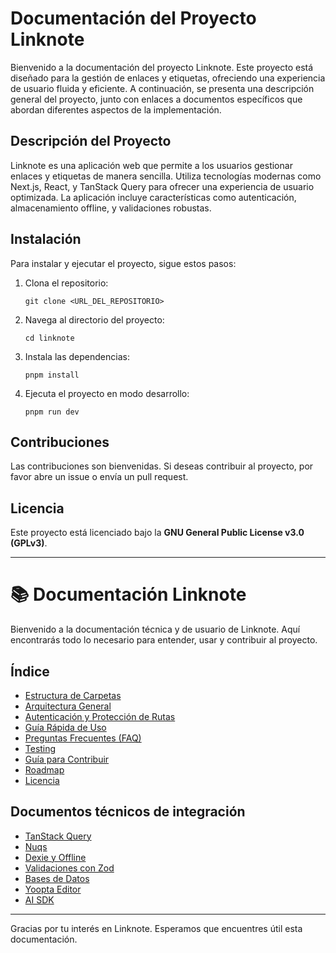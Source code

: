 # Documentación del Proyecto Linknote

Bienvenido a la documentación del proyecto Linknote. Este proyecto está diseñado para la gestión de enlaces y etiquetas, ofreciendo una experiencia de usuario fluida y eficiente. A continuación, se presenta una descripción general del proyecto, junto con enlaces a documentos específicos que abordan diferentes aspectos de la implementación.

## Descripción del Proyecto

Linknote es una aplicación web que permite a los usuarios gestionar enlaces y etiquetas de manera sencilla. Utiliza tecnologías modernas como Next.js, React, y TanStack Query para ofrecer una experiencia de usuario optimizada. La aplicación incluye características como autenticación, almacenamiento offline, y validaciones robustas.

## Instalación

Para instalar y ejecutar el proyecto, sigue estos pasos:

1. Clona el repositorio:
   ```
   git clone <URL_DEL_REPOSITORIO>
   ```

2. Navega al directorio del proyecto:
   ```
   cd linknote
   ```

3. Instala las dependencias:
   ```
   pnpm install
   ```

4. Ejecuta el proyecto en modo desarrollo:
   ```
   pnpm run dev
   ```

## Contribuciones

Las contribuciones son bienvenidas. Si deseas contribuir al proyecto, por favor abre un issue o envía un pull request.

## Licencia

Este proyecto está licenciado bajo la **GNU General Public License v3.0 (GPLv3)**.

---

# 📚 Documentación Linknote

Bienvenido a la documentación técnica y de usuario de Linknote. Aquí encontrarás todo lo necesario para entender, usar y contribuir al proyecto.

## Índice

- [Estructura de Carpetas](./estructura.md)
- [Arquitectura General](./arquitectura.md)
- [Autenticación y Protección de Rutas](./autenticacion.md)
- [Guía Rápida de Uso](./guia-rapida.md)
- [Preguntas Frecuentes (FAQ)](./faq.md)
- [Testing](./testing.md)
- [Guía para Contribuir](./contribuir.md)
- [Roadmap](./roadmap.md)
- [Licencia](./licencia.md)

## Documentos técnicos de integración

- [TanStack Query](./tanstack-query.md)
- [Nuqs](./nuqs.md)
- [Dexie y Offline](./dexie-offline.md)
- [Validaciones con Zod](./validaciones-zod.md)
- [Bases de Datos](./bases-de-datos.md)
- [Yoopta Editor](./yoopta-editor.md)
- [AI SDK](./ai-sdk.md)

---

Gracias por tu interés en Linknote. Esperamos que encuentres útil esta documentación.